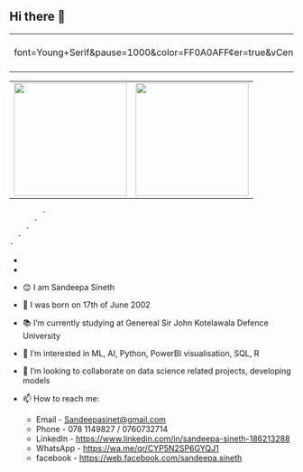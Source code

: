 ## Hi there 👋
<table>
  <tr>
    <td align="center">
      [![Typing SVG](https://readme-typing-svg.demolab.com?font=Young+Serif&pause=1000&color=FF0A0AFF&center=true&vCenter=true&random=false&width=435&lines=Hey+I'm+Sandeepa+Sineth+🙃;Welcome+to+My+Profile+😉;Don't+Forget+To+Follow+Me...+😘)](https://git.io/typing-svg)
    </td>
  </tr>
</table>




<table>
  <tr>
    <td>
      <a href="https://github.com/Sandeepasineth/github-readme-stats">
        <img height=200 align="center" src="https://github-readme-stats.vercel.app/api?username=Sandeepasineth" />
      </a>
    </td>
    <td>
      <a href="https://github.com/Sandeepasineth/convoychat">
        <img height=200 align="center" src="https://github-readme-stats.vercel.app/api/top-langs?username=Sandeepasineth&layout=compact&langs_count=8&card_width=320" />
      </a>
    </td>
  </tr>
</table>


            -
          -
        -
      -
    -
  -
-

- 😊 I am Sandeepa Sineth
- 🧑 I was born on 17th of June 2002
- 📚 I’m currently studying at Genereal Sir John Kotelawala Defence University
- 🌱 I’m interested in ML, AI, Python, PowerBI visualisation, SQL, R
- 👯 I’m looking to collaborate on data science related projects, developing models
- 📫 How to reach me:
  - Email - Sandeepasinet@gmail.com
  - Phone - 078 1149827 / 0760732714
  - LinkedIn - https://www.linkedin.com/in/sandeepa-sineth-186213288
  - WhatsApp - https://wa.me/qr/CYP5N2SP6GYQJ1
  - facebook - https://web.facebook.com/sandeepa.sineth


